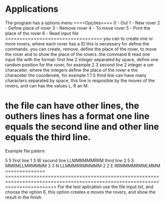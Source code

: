 # Applications
The program has a options menu
        ====Opções====
        0 - Out
        1 - New rover
        2 - Define place of rover
        3 - Remove rover
        4 - To move rover
        5 - Print the place of the rover
        6 - Read input file
	==================================
you can to create one or more rovers, where each rover has a ID this is necessary for define the commands.
you can create, remove, define the place of the rover, to move the rover and to show the place of the rovers.
the command 6 read one input file with the format:
first line 2 integer separated by space, define one random position for the rover, for example 2 3
second line 2 integer e um characeter, where the integers define the place of the rover e the characeter the coordenate, for example 1 1 S 
third line can have many characters separated by space, this line is resposible by the moves of the rovers, and can has the values L, R an M.

the file can have other lines, the outhers lines has a format one line equals the second line and other line equals the third line.
============================================================================================================================================
Example file patern:

5 5 first line
1 3 W second line
LLMMRMMMRRM third line
2 5 S
MMRMLLMRMMMM
3 3 N
LLMMMRRMMMMM
2 2 E
RRMMMMRMMLMMM
============== ==============================================================================================================================
For the test aplication use the file input.txt, and choose the option 6, this option creates e moves the rovers, and show the result in the finish
